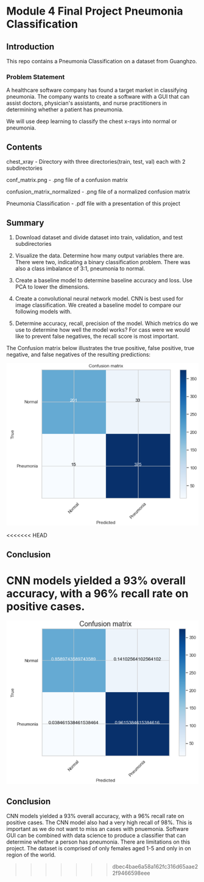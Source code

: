 # Module 4 Final Project Pneumonia Classification



## Introduction

This repo contains a Pneumonia Classification on a dataset from Guanghzo.

### Problem Statement

A healthcare software company has found a target market in classifying pneumonia. The company wants to create a software with a GUI that can assist doctors, physician's assistants, and nurse practitioners in determining whether a patient has pneumonia.

We will use deep learning to classify the chest x-rays into normal or pneumonia.


## Contents

chest_xray                  - Directory with three directories(train, test, val) each with 2 subdirectories

conf_matrix.png             - .png file of a confusion matrix

confusion_matrix_normalized - .png file of a normalized confusion matrix

Pneumonia Classification    - .pdf file with a presentation of this project



## Summary

1. Download dataset and divide dataset into train, validation, and test subdirectories

2. Visualize the data. Determine how many output variables there are. There were two, indicating a binary classification problem. There was also a class imbalance of 3:1, pneumonia to normal. 

3. Create a baseline model to determine baseline accuracy and loss. Use PCA to lower the dimensions.

4. Create a convolutional neural network model. CNN is best used for image classification. We created a baseline model to compare our following models with.

5. Determine accuracy, recall, precision of the model. Which metrics do we use to determine how well the model works? For cass were we would like to prevent false negatives, the recall score is most important.

The Confusion matrix below illustrates the true positive, false positive, true negative, and false negatives of the resulting predictions:

![alttext](https://github.com/jefferyrosario/Module-4-Project/blob/master/conf_matrix.PNG)

<<<<<<< HEAD

## Conclusion 

CNN models yielded a 93% overall accuracy, with a 96% recall rate on positive cases. 
=======
![alttext](https://github.com/jefferyrosario/Module-4-Project/blob/master/confusion_matrix_normalized.PNG) 

## Conclusion 

CNN models yielded a 93% overall accuracy, with a 96% recall rate on positive cases. The CNN model also had a very high recall of 98%. This is important as we do not want to miss an cases with pnuemonia. Software GUI can be combined with data science to produce a classifier that can determine whether a person has pneumonia. There are limitations on this project. The dataset is comprised of only females aged 1-5 and only in on region of the world.
>>>>>>> dbec4bae6a58a162fc316d65aae22f9466598eee
